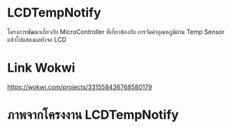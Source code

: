 # LCDTempNotify
โครงการพัฒนาเกี่ยวกับ MicroController ที่เกี่ยวข้องกับ การวัดค่าอุณหภูมิผ่าน Temp Sensor แล้วไปแสดงผลยังจอ LCD 

# Link Wokwi
https://wokwi.com/projects/331558436768580179

# ภาพจากโครงงาน LCDTempNotify

